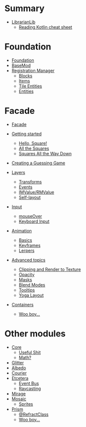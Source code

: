 # Summary

- [LibrarianLib](./librarianlib.md)
  - [Reading Kotlin cheat sheet](./reading_kotlin.md)

# Foundation

- [Foundation](./foundation/README.md)
- [BaseMod](./foundation/basemod.md)
- [Registration Manager](./foundation/registration_manager/README.md)
  - [Blocks](./foundation/registration_manager/blocks.md)
  - [Items]()
  - [Tile Entities]()
  - [Entities]()

# Facade

- [Facade](./facade/README.md)
- [Getting started](./facade/getting_started/README.md)
  - [Hello, Square!](./facade/getting_started/hello_square.md)
  - [All the Squares](./facade/getting_started/all_the_squares.md)
  - [Squares All the Way Down](./facade/getting_started/squares_all_the_way_down.md)
- [Creating a Guessing Game](./facade/guessing_game.md)
- [Layers](./facade/layers/README.md)
  - [Transforms](./facade/layers/transforms.md)
  - [Events]()
  - [IMValue/RMValue]()
  - [Self-layout]()

- [Input]()
  - [mouseOver]()
  - [Keyboard Input]()

- [Animation]()
  - [Basics]()
  - [Keyframes]()
  - [Lerpers]()

- [Advanced topics]()
  - [Clipping and Render to Texture]()
  - [Opacity]()
  - [Masks]()
  - [Blend Modes]()
  - [Tooltips]()
  - [Yoga Layout]()

- [Containers]()
  - [Woo boy…]()

# Other modules

- [Core]()
  - [Useful Shit]()
  - [Math?]()
- [Glitter](./glitter/README.md)
- [Albedo]()
- [Courier](./courier/README.md)
- [Etcetera](./etcetera/README.md)
  - [Event Bus](./etcetera/event_bus.md)
  - [Raycasting](./etcetera/raycasting.md)
- [Mirage]()
- [Mosaic]()
  - [Sprites]()
- [Prism](./prism/README.md)
  - [@RefractClass](./prism/refract_class.md)
  - [Woo boy…]()

